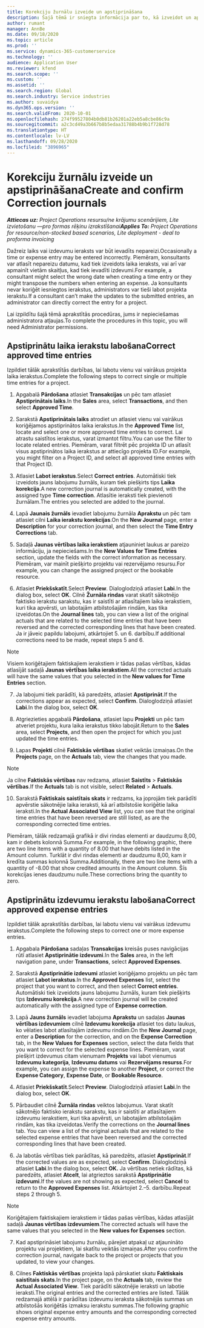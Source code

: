 ```yaml
---
title: Korekciju žurnālu izveide un apstiprināšana
description: Šajā tēmā ir sniegta informācija par to, kā izveidot un apstiprināt labojumu žurnālu.
author: rumant
manager: AnnBe
ms.date: 09/18/2020
ms.topic: article
ms.prod: ''
ms.service: dynamics-365-customerservice
ms.technology: ''
audience: Application User
ms.reviewer: kfend
ms.search.scope: ''
ms.custom: ''
ms.assetid: ''
ms.search.region: Global
ms.search.industry: Service industries
ms.author: suvaidya
ms.dyn365.ops.version: ''
ms.search.validFrom: 2020-10-01
ms.openlocfilehash: 274f99527804b0db81b26201a22eb5a8cbe86c9a
ms.sourcegitcommit: a2c3cd49a3b667b8b5edaa31788b4b9b1f728d78
ms.translationtype: HT
ms.contentlocale: lv-LV
ms.lasthandoff: 09/28/2020
ms.locfileid: "3896965"
---
```

# <a name="create-and-confirm-correction-journals"></a><span data-ttu-id="ff795-103">Korekciju žurnālu izveide un apstiprināšana</span><span class="sxs-lookup"><span data-stu-id="ff795-103">Create and confirm Correction journals</span></span>

<span data-ttu-id="ff795-104">_**Attiecas uz:** Project Operations resursu/ne krājumu scenārijiem, Lite izvietošanu —pro formas rēķinu izrakstīšanai_</span><span class="sxs-lookup"><span data-stu-id="ff795-104">_**Applies To:** Project Operations for resource/non-stocked based scenarios, Lite deployment - deal to proforma invoicing_</span></span>

<span data-ttu-id="ff795-105">Dažreiz laiks vai izdevumu ieraksts var būt ievadīts nepareizi.</span><span class="sxs-lookup"><span data-stu-id="ff795-105">Occasionally a time or expense entry may be entered incorrectly.</span></span> <span data-ttu-id="ff795-106">Piemēram, konsultants var atlasīt nepareizu datumu, kad tiek izveidots laika ieraksts, vai arī var apmainīt vietām skaitļus, kad tiek ievadīti izdevumi.</span><span class="sxs-lookup"><span data-stu-id="ff795-106">For example, a consultant might select the wrong date when creating a time entry or they might transpose the numbers when entering an expense.</span></span> <span data-ttu-id="ff795-107">Ja konsultants nevar koriģēt iesniegtos ierakstus, administrators var tieši labot projekta ierakstu.</span><span class="sxs-lookup"><span data-stu-id="ff795-107">If a consultant can’t make the updates to the submitted entries, an administrator can directly correct the entry for a project.</span></span>

<span data-ttu-id="ff795-108">Lai izpildītu šajā tēmā aprakstītās procedūras, jums ir nepieciešamas administratora atļaujas.</span><span class="sxs-lookup"><span data-stu-id="ff795-108">To complete the procedures in this topic, you will need Administrator permissions.</span></span>

## <a name="correct-approved-time-entries"></a><span data-ttu-id="ff795-109">Apstiprinātu laika ierakstu labošana</span><span class="sxs-lookup"><span data-stu-id="ff795-109">Correct approved time entries</span></span>     

<span data-ttu-id="ff795-110">Izpildiet tālāk aprakstītās darbības, lai labotu vienu vai vairākus projekta laika ierakstus.</span><span class="sxs-lookup"><span data-stu-id="ff795-110">Complete the following steps to correct single or multiple time entries for a project.</span></span>

1. <span data-ttu-id="ff795-111">Apgabalā **Pārdošana** atlasiet **Transakcijas** un pēc tam atlasiet **Apstiprinātais laiks**.</span><span class="sxs-lookup"><span data-stu-id="ff795-111">In the **Sales** area, select **Transactions**, and then select **Approved Time**.</span></span> 

2. <span data-ttu-id="ff795-112">Sarakstā **Apstiprinātais laiks** atrodiet un atlasiet vienu vai vairākus koriģējamos apstiprinātos laika ierakstus.</span><span class="sxs-lookup"><span data-stu-id="ff795-112">In the **Approved Time** list, locate and select one or more approved time entries to correct.</span></span> <span data-ttu-id="ff795-113">Lai atrastu saistītos ierakstus, varat izmantot filtru.</span><span class="sxs-lookup"><span data-stu-id="ff795-113">You can use the filter to locate related entries.</span></span> <span data-ttu-id="ff795-114">Piemēram, varat filtrēt pēc projekta ID un atlasīt visus apstiprinātos laika ierakstus ar attiecīgo projekta ID.</span><span class="sxs-lookup"><span data-stu-id="ff795-114">For example, you might filter on a Project ID, and select all approved time entries with that Project ID.</span></span>

3. <span data-ttu-id="ff795-115">Atlasiet **Labot ierakstus**.</span><span class="sxs-lookup"><span data-stu-id="ff795-115">Select **Correct entries**.</span></span> <span data-ttu-id="ff795-116">Automātiski tiek izveidots jauns labojumu žurnāls, kuram tiek piešķirts tips **Laika korekcija**.</span><span class="sxs-lookup"><span data-stu-id="ff795-116">A new correction journal is automatically created, with the assigned type **Time correction**.</span></span> <span data-ttu-id="ff795-117">Atlasītie ieraksti tiek pievienoti žurnālam.</span><span class="sxs-lookup"><span data-stu-id="ff795-117">The entries you selected are added to the journal.</span></span> 

4. <span data-ttu-id="ff795-118">Lapā **Jaunais žurnāls** ievadiet labojumu žurnāla **Aprakstu** un pēc tam atlasiet cilni **Laika ierakstu korekcijas**.</span><span class="sxs-lookup"><span data-stu-id="ff795-118">On the **New Journal** page, enter a **Description** for your correction journal, and then select the **Time Entry Corrections** tab.</span></span>  

5. <span data-ttu-id="ff795-119">Sadaļā **Jaunas vērtības laika ierakstiem** atjauniniet laukus ar pareizo informāciju, ja nepieciešams.</span><span class="sxs-lookup"><span data-stu-id="ff795-119">In the **New Values for Time Entries** section, update the fields with the correct information as necessary.</span></span> <span data-ttu-id="ff795-120">Piemēram, var mainīt piešķirto projektu vai rezervējamo resursu.</span><span class="sxs-lookup"><span data-stu-id="ff795-120">For example, you can change the assigned project or the bookable resource.</span></span>

6. <span data-ttu-id="ff795-121">Atlasiet **Priekšskatīt**.</span><span class="sxs-lookup"><span data-stu-id="ff795-121">Select **Preview**.</span></span> <span data-ttu-id="ff795-122">Dialoglodziņā atlasiet **Labi**.</span><span class="sxs-lookup"><span data-stu-id="ff795-122">In the dialog box, select **OK**.</span></span> <span data-ttu-id="ff795-123">Cilnē **Žurnāla rindas** varat skatīt sākotnējo faktisko ierakstu sarakstu, kas ir saistīti ar atlasītajiem laika ierakstiem, kuri tika apvērsti, un labotajām atbilstošajām rindām, kas tika izveidotas.</span><span class="sxs-lookup"><span data-stu-id="ff795-123">On the **Journal lines** tab, you can view a list of the original actuals that are related to the selected time entries that have been reversed and the corrected corresponding lines that have been created.</span></span> <span data-ttu-id="ff795-124">Ja ir jāveic papildu labojumi, atkārtojiet 5. un 6. darbību.</span><span class="sxs-lookup"><span data-stu-id="ff795-124">If additional corrections need to be made, repeat steps 5 and 6.</span></span> 

> [!NOTE]
> <span data-ttu-id="ff795-125">Visiem koriģētajiem faktiskajiem ierakstiem ir tādas pašas vērtības, kādas atlasījāt sadaļā **Jaunas vērtības laika ierakstiem**.</span><span class="sxs-lookup"><span data-stu-id="ff795-125">All the corrected actuals will have the same values that you selected in the **New values for Time Entries** section.</span></span>

7. <span data-ttu-id="ff795-126">Ja labojumi tiek parādīti, kā paredzēts, atlasiet **Apstiprināt**.</span><span class="sxs-lookup"><span data-stu-id="ff795-126">If the corrections appear as expected, select **Confirm**.</span></span> <span data-ttu-id="ff795-127">Dialoglodziņā atlasiet **Labi**.</span><span class="sxs-lookup"><span data-stu-id="ff795-127">In the dialog box, select **OK**.</span></span>

8. <span data-ttu-id="ff795-128">Atgriezieties apgabalā **Pārdošana**, atlasiet lapu **Projekti** un pēc tam atveriet projektu, kura laika ierakstus tikko labojāt.</span><span class="sxs-lookup"><span data-stu-id="ff795-128">Return to the **Sales** area, select **Projects**, and then open the project for which you just updated the time entries.</span></span> 

9. <span data-ttu-id="ff795-129">Lapas **Projekti** cilnē **Faktiskās vērtības** skatiet veiktās izmaiņas.</span><span class="sxs-lookup"><span data-stu-id="ff795-129">On the **Projects** page, on the **Actuals** tab, view the changes that you made.</span></span> 

> [!NOTE]
> <span data-ttu-id="ff795-130">Ja cilne **Faktiskās vērtības** nav redzama, atlasiet **Saistīts** > **Faktiskās vērtības**.</span><span class="sxs-lookup"><span data-stu-id="ff795-130">If the **Actuals** tab is not visible, select **Related** > **Actuals**.</span></span>  

10. <span data-ttu-id="ff795-131">Sarakstā **Faktiskais saistītais skats** ir redzams, ka joprojām tiek parādīti apvērstie sākotnējie laika ieraksti, kā arī atbilstošie koriģētie laika ieraksti.</span><span class="sxs-lookup"><span data-stu-id="ff795-131">In the **Actual Associated View** list, you can see that the original time entries that have been reversed are still listed, as are the corresponding corrected time entries.</span></span> 

<span data-ttu-id="ff795-132">Piemēram, tālāk redzamajā grafikā ir divi rindas elementi ar daudzumu 8,00, kam ir debets kolonnā Summa.</span><span class="sxs-lookup"><span data-stu-id="ff795-132">For example, in the following graphic, there are two line items with a quantity of 8.00 that have debits listed in the Amount column.</span></span> <span data-ttu-id="ff795-133">Turklāt ir divi rindas elementi ar daudzumu 8,00, kam ir kredīta summas kolonnā Summa.</span><span class="sxs-lookup"><span data-stu-id="ff795-133">Additionally, there are two line items with a quantity of -8.00 that show credited amounts in the Amount column.</span></span> <span data-ttu-id="ff795-134">Šīs korekcijas ienes daudzumu nulle.</span><span class="sxs-lookup"><span data-stu-id="ff795-134">These corrections bring the quantity to zero.</span></span>

 
## <a name="correct-approved-expense-entries"></a><span data-ttu-id="ff795-135">Apstiprinātu izdevumu ierakstu labošana</span><span class="sxs-lookup"><span data-stu-id="ff795-135">Correct approved expense entries</span></span>

<span data-ttu-id="ff795-136">Izpildiet tālāk aprakstītās darbības, lai labotu vienu vai vairākus izdevumu ierakstus.</span><span class="sxs-lookup"><span data-stu-id="ff795-136">Complete the following steps to correct one or more expense entries.</span></span> 

1. <span data-ttu-id="ff795-137">Apgabala **Pārdošana** sadaļas **Transakcijas** kreisās puses navigācijas rūtī atlasiet **Apstiprinātie izdevumi**.</span><span class="sxs-lookup"><span data-stu-id="ff795-137">In the **Sales** area, in the left navigation pane, under **Transactions**, select **Approved Expenses**.</span></span>

2. <span data-ttu-id="ff795-138">Sarakstā **Apstiprinātie izdevumi** atlasiet koriģējamo projektu un pēc tam atlasiet **Labot ierakstus**.</span><span class="sxs-lookup"><span data-stu-id="ff795-138">In the **Approved Expenses** list, select the project that you want to correct, and then select **Correct entries**.</span></span> <span data-ttu-id="ff795-139">Automātiski tiek izveidots jauns labojumu žurnāls, kuram tiek piešķirts tips **Izdevumu korekcija**.</span><span class="sxs-lookup"><span data-stu-id="ff795-139">A new correction journal will be created automatically with the assigned type of **Expense correction**.</span></span> 

3. <span data-ttu-id="ff795-140">Lapā **Jauns žurnāls** ievadiet labojuma **Aprakstu** un sadaļas **Jaunas vērtības izdevumiem** cilnē **Izdevumu korekcija** atlasiet tos datu laukus, ko vēlaties labot atlasītajām izdevumu rindām.</span><span class="sxs-lookup"><span data-stu-id="ff795-140">On the **New Journal** page, enter a **Description** for the correction, and on the **Expense Correction** tab, in the **New Values for Expenses** section, select the data fields that you want to correct for the selected expense lines.</span></span> <span data-ttu-id="ff795-141">Piemēram, varat piešķirt izdevumus citam vienumam **Projekts** vai labot vienumus **Izdevumu kategorija**, **Izdevumu datums** vai **Rezervējams resurss**.</span><span class="sxs-lookup"><span data-stu-id="ff795-141">For example, you can assign the expense to another **Project**, or correct the **Expense Category**, **Expense Date**, or **Bookable Resource**.</span></span>

4. <span data-ttu-id="ff795-142">Atlasiet **Priekšskatīt**.</span><span class="sxs-lookup"><span data-stu-id="ff795-142">Select **Preview**.</span></span> <span data-ttu-id="ff795-143">Dialoglodziņā atlasiet **Labi**.</span><span class="sxs-lookup"><span data-stu-id="ff795-143">In the dialog box, select **OK**.</span></span> 

5. <span data-ttu-id="ff795-144">Pārbaudiet cilnē **Žurnāla rindas** veiktos labojumus. Varat skatīt sākotnējo faktisko ierakstu sarakstu, kas ir saistīti ar atlasītajiem izdevumu ierakstiem, kuri tika apvērsti, un labotajām atbilstošajām rindām, kas tika izveidotas.</span><span class="sxs-lookup"><span data-stu-id="ff795-144">Verify the corrections on the **Journal lines** tab. You can view a list of the original actuals that are related to the selected expense entries that have been reversed and the corrected corresponding lines that have been created.</span></span>

6. <span data-ttu-id="ff795-145">Ja labotās vērtības tiek parādītas, kā paredzēts, atlasiet **Apstiprināt**.</span><span class="sxs-lookup"><span data-stu-id="ff795-145">If the corrected values are as expected, select **Confirm**.</span></span> <span data-ttu-id="ff795-146">Dialoglodziņā atlasiet **Labi**.</span><span class="sxs-lookup"><span data-stu-id="ff795-146">In the dialog box, select **OK.**</span></span> <span data-ttu-id="ff795-147">Ja vērtības netiek rādītas, kā paredzēts, atlasiet **Atcelt**, lai atgrieztos sarakstā **Apstiprinātie izdevumi**.</span><span class="sxs-lookup"><span data-stu-id="ff795-147">If the values are not showing as expected, select **Cancel** to return to the **Approved Expenses** list.</span></span> <span data-ttu-id="ff795-148">Atkārtojiet 2.–5. darbību.</span><span class="sxs-lookup"><span data-stu-id="ff795-148">Repeat steps 2 through 5.</span></span> 

> [!NOTE]
> <span data-ttu-id="ff795-149">Koriģētajiem faktiskajiem ierakstiem ir tādas pašas vērtības, kādas atlasījāt sadaļā **Jaunas vērtības izdevumiem**.</span><span class="sxs-lookup"><span data-stu-id="ff795-149">The corrected actuals will have the same values that you selected in the **New values for Expenses** section.</span></span>

7. <span data-ttu-id="ff795-150">Kad apstiprināsiet labojumu žurnālu, pārejiet atpakaļ uz atjaunināto projektu vai projektiem, lai skatītu veiktās izmaiņas.</span><span class="sxs-lookup"><span data-stu-id="ff795-150">After you confirm the correction journal, navigate back to the project or projects that you updated, to view your changes.</span></span>  

8. <span data-ttu-id="ff795-151">Cilnes **Faktiskās vērtības** projekta lapā pārskatiet skatu **Faktiskais saistītais skats**.</span><span class="sxs-lookup"><span data-stu-id="ff795-151">In the project page, on the **Actuals** tab, review the **Actual Associated View**.</span></span> <span data-ttu-id="ff795-152">Tiek parādīti sākotnējie ieraksti un labotie ieraksti.</span><span class="sxs-lookup"><span data-stu-id="ff795-152">The original entries and the corrected entries are listed.</span></span> <span data-ttu-id="ff795-153">Tālāk redzamajā attēlā ir parādītas izdevumu ieraksta sākotnējās summas un atbilstošās koriģētās izmaksu ierakstu summas.</span><span class="sxs-lookup"><span data-stu-id="ff795-153">The following graphic shows original expense entry amounts and the corresponding corrected expense entry amounts.</span></span> 


